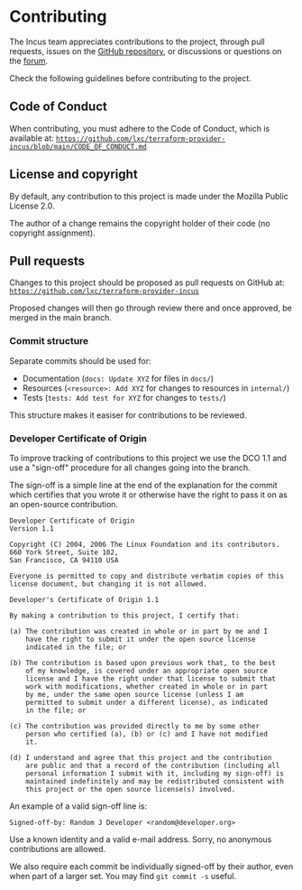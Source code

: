 # Contributing

The Incus team appreciates contributions to the project, through pull requests, issues on the [GitHub repository](https://github.com/lxc/terraform-provider-incus/issues), or discussions or questions on the [forum](https://discuss.linuxcontainers.org).

Check the following guidelines before contributing to the project.

## Code of Conduct

When contributing, you must adhere to the Code of Conduct, which is available at: [`https://github.com/lxc/terraform-provider-incus/blob/main/CODE_OF_CONDUCT.md`](https://github.com/lxc/terraform-provider-incus/blob/main/CODE_OF_CONDUCT.md)

## License and copyright

By default, any contribution to this project is made under the Mozilla Public License 2.0.

The author of a change remains the copyright holder of their code
(no copyright assignment).

## Pull requests

Changes to this project should be proposed as pull requests on GitHub
at: [`https://github.com/lxc/terraform-provider-incus`](https://github.com/lxc/terraform-provider-incus)

Proposed changes will then go through review there and once approved,
be merged in the main branch.

### Commit structure

Separate commits should be used for:

- Documentation (`docs: Update XYZ` for files in `docs/`)
- Resources (`<resource>: Add XYZ` for changes to resources in `internal/`)
- Tests (`tests: Add test for XYZ` for changes to `tests/`)

This structure makes it easiser for contributions to be reviewed.

### Developer Certificate of Origin

To improve tracking of contributions to this project we use the DCO 1.1
and use a "sign-off" procedure for all changes going into the branch.

The sign-off is a simple line at the end of the explanation for the
commit which certifies that you wrote it or otherwise have the right
to pass it on as an open-source contribution.

```
Developer Certificate of Origin
Version 1.1

Copyright (C) 2004, 2006 The Linux Foundation and its contributors.
660 York Street, Suite 102,
San Francisco, CA 94110 USA

Everyone is permitted to copy and distribute verbatim copies of this
license document, but changing it is not allowed.

Developer's Certificate of Origin 1.1

By making a contribution to this project, I certify that:

(a) The contribution was created in whole or in part by me and I
    have the right to submit it under the open source license
    indicated in the file; or

(b) The contribution is based upon previous work that, to the best
    of my knowledge, is covered under an appropriate open source
    license and I have the right under that license to submit that
    work with modifications, whether created in whole or in part
    by me, under the same open source license (unless I am
    permitted to submit under a different license), as indicated
    in the file; or

(c) The contribution was provided directly to me by some other
    person who certified (a), (b) or (c) and I have not modified
    it.

(d) I understand and agree that this project and the contribution
    are public and that a record of the contribution (including all
    personal information I submit with it, including my sign-off) is
    maintained indefinitely and may be redistributed consistent with
    this project or the open source license(s) involved.
```

An example of a valid sign-off line is:

```
Signed-off-by: Random J Developer <random@developer.org>
```

Use a known identity and a valid e-mail address.
Sorry, no anonymous contributions are allowed.

We also require each commit be individually signed-off by their author,
even when part of a larger set. You may find `git commit -s` useful.
